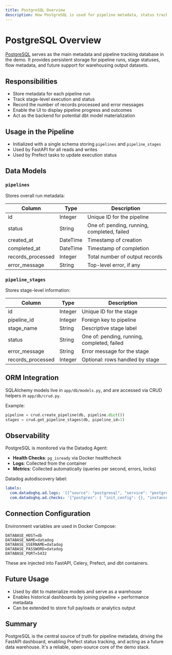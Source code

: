 ```yaml
---
title: PostgreSQL Overview
description: How PostgreSQL is used for pipeline metadata, status tracking, and future data warehousing
---
```


# PostgreSQL Overview

[PostgreSQL](https://www.postgresql.org/) serves as the main metadata and pipeline tracking database in the demo. It provides persistent storage for pipeline runs, stage statuses, flow metadata, and future support for warehousing output datasets.

## Responsibilities

- Store metadata for each pipeline run
- Track stage-level execution and status
- Record the number of records processed and error messages
- Enable the UI to display pipeline progress and outcomes
- Act as the backend for potential dbt model materialization

## Usage in the Pipeline

- Initialized with a single schema storing `pipelines` and `pipeline_stages`
- Used by FastAPI for all reads and writes
- Used by Prefect tasks to update execution status

## Data Models

### `pipelines`

Stores overall run metadata:

| Column            | Type     | Description                                 |
| ----------------- | -------- | ------------------------------------------- |
| id                | Integer  | Unique ID for the pipeline                  |
| status            | String   | One of: pending, running, completed, failed |
| created_at        | DateTime | Timestamp of creation                       |
| completed_at      | DateTime | Timestamp of completion                     |
| records_processed | Integer  | Total number of output records              |
| error_message     | String   | Top-level error, if any                     |

### `pipeline_stages`

Stores stage-level information:

| Column            | Type    | Description                                 |
| ----------------- | ------- | ------------------------------------------- |
| id                | Integer | Unique ID for the stage                     |
| pipeline_id       | Integer | Foreign key to pipeline                     |
| stage_name        | String  | Descriptive stage label                     |
| status            | String  | One of: pending, running, completed, failed |
| error_message     | String  | Error message for the stage                 |
| records_processed | Integer | Optional: rows handled by stage             |

## ORM Integration

SQLAlchemy models live in `app/db/models.py`, and are accessed via CRUD helpers in `app/db/crud.py`.

Example:

```python
pipeline = crud.create_pipeline(db, pipeline.dict())
stages = crud.get_pipeline_stages(db, pipeline_id=1)
```

## Observability

PostgreSQL is monitored via the Datadog Agent:

- **Health Checks**: `pg_isready` via Docker healthcheck
- **Logs**: Collected from the container
- **Metrics**: Collected automatically (queries per second, errors, locks)

Datadog autodiscovery label:

```yaml
labels:
  com.datadoghq.ad.logs: '[{"source": "postgresql", "service": "postgres"}]'
  com.datadoghq.ad.checks: '{"postgres": { "init_config": {}, "instances": [{"dbm": true}]}}'
```

## Connection Configuration

Environment variables are used in Docker Compose:

```env
DATABASE_HOST=db
DATABASE_NAME=datadog
DATABASE_USERNAME=datadog
DATABASE_PASSWORD=datadog
DATABASE_PORT=5432
```

These are injected into FastAPI, Celery, Prefect, and dbt containers.

## Future Usage

- Used by dbt to materialize models and serve as a warehouse
- Enables historical dashboards by joining pipeline + performance metadata
- Can be extended to store full payloads or analytics output

## Summary

PostgreSQL is the central source of truth for pipeline metadata, driving the FastAPI dashboard, enabling Prefect status tracking, and acting as a future data warehouse. It's a reliable, open-source core of the demo stack.
